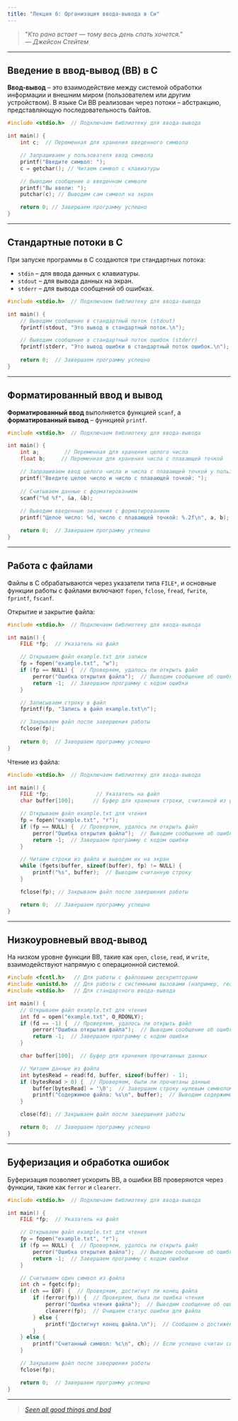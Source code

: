 ```yaml
---
title: "Лекция 6: Организация ввода-вывода в Си"
---
```


> "_Кто рано встает — тому весь день спать хочется." <br/> 
> &mdash; Джейсон Стейтем_

***

## Введение в ввод-вывод (ВВ) в C

**Ввод-вывод** – это взаимодействие между системой обработки информации и внешним миром (пользователем или другим устройством). В языке Си ВВ реализован через потоки – абстракцию, представляющую последовательность байтов.

```c
#include <stdio.h>  // Подключаем библиотеку для ввода-вывода

int main() {
    int c;  // Переменная для хранения введенного символа

    // Запрашиваем у пользователя ввод символа
    printf("Введите символ: ");
    c = getchar(); // Читаем символ с клавиатуры

    // Выводим сообщение о введенном символе
    printf("Вы ввели: ");
    putchar(c); // Выводим сам символ на экран

    return 0; // Завершаем программу успешно
}
```

***

## Стандартные потоки в C

При запуске программы в C создаются три стандартных потока:

* `stdin` – для ввода данных с клавиатуры.
* `stdout` – для вывода данных на экран.
* `stderr` – для вывода сообщений об ошибках.

```c
#include <stdio.h>  // Подключаем библиотеку для ввода-вывода

int main() {
    // Выводим сообщение в стандартный поток (stdout)
    fprintf(stdout, "Это вывод в стандартный поток.\n"); 

    // Выводим сообщение в стандартный поток ошибок (stderr)
    fprintf(stderr, "Это вывод ошибки в стандартный поток ошибок.\n"); 
    
    return 0;  // Завершаем программу успешно
}
```

***

## Форматированный ввод и вывод

**Форматированный ввод** выполняется функцией `scanf`, а **форматированный вывод** – функцией `printf`.

```c
#include <stdio.h>  // Подключаем библиотеку для ввода-вывода

int main() {
    int a;        // Переменная для хранения целого числа
    float b;     // Переменная для хранения числа с плавающей точкой

    // Запрашиваем ввод целого числа и числа с плавающей точкой у пользователя
    printf("Введите целое число и число с плавающей точкой: ");
    
    // Считываем данные с форматированием
    scanf("%d %f", &a, &b); 
    
    // Выводим введенные значения с форматированием
    printf("Целое число: %d, число с плавающей точкой: %.2f\n", a, b); 

    return 0;  // Завершаем программу успешно
}
```

***

## Работа с файлами

Файлы в C обрабатываются через указатели типа `FILE*`, и основные функции работы с файлами включают `fopen`, `fclose`, `fread`, `fwrite`, `fprintf`, `fscanf`.

Открытие и закрытие файла:

```c
#include <stdio.h>  // Подключаем библиотеку для ввода-вывода

int main() {
    FILE *fp;  // Указатель на файл

    // Открываем файл example.txt для записи
    fp = fopen("example.txt", "w"); 
    if (fp == NULL) {  // Проверяем, удалось ли открыть файл
        perror("Ошибка открытия файла");  // Выводим сообщение об ошибке
        return -1;  // Завершаем программу с кодом ошибки
    }

    // Записываем строку в файл 
    fprintf(fp, "Запись в файл example.txt\n"); 

    // Закрываем файл после завершения работы
    fclose(fp); 
    
    return 0;  // Завершаем программу успешно
}
```

Чтение из файла:

```c
#include <stdio.h>  // Подключаем библиотеку для ввода-вывода

int main() {
    FILE *fp;               // Указатель на файл
    char buffer[100];      // Буфер для хранения строки, считанной из файла

    // Открываем файл example.txt для чтения
    fp = fopen("example.txt", "r"); 
    if (fp == NULL) {  // Проверяем, удалось ли открыть файл
        perror("Ошибка открытия файла");  // Выводим сообщение об ошибке
        return -1;  // Завершаем программу с кодом ошибки
    }

    // Читаем строки из файла и выводим их на экран
    while (fgets(buffer, sizeof(buffer), fp) != NULL) { 
        printf("%s", buffer);  // Выводим считанную строку
    }

    fclose(fp); // Закрываем файл после завершения работы

    return 0;  // Завершаем программу успешно
}
```

***

## Низкоуровневый ввод-вывод

На низком уровне функции ВВ, такие как `open`, `close`, `read`, и `write`, взаимодействуют напрямую с операционной системой.

```c
#include <fcntl.h>   // Для работы с файловыми дескрипторами
#include <unistd.h>  // Для работы с системными вызовами (например, read, close)
#include <stdio.h>   // Для стандартного ввода-вывода

int main() {
    // Открываем файл example.txt для чтения
    int fd = open("example.txt", O_RDONLY); 
    if (fd == -1) {  // Проверяем, удалось ли открыть файл
        perror("Ошибка открытия файла");  // Выводим сообщение об ошибке
        return -1;  // Завершаем программу с кодом ошибки
    }

    char buffer[100];  // Буфер для хранения прочитанных данных

    // Читаем данные из файла 
    int bytesRead = read(fd, buffer, sizeof(buffer) - 1); 
    if (bytesRead > 0) {  // Проверяем, были ли прочитаны данные
        buffer[bytesRead] = '\0';  // Завершаем строку нулевым символом
        printf("Содержимое файла: %s\n", buffer);  // Выводим содержимое файла
    }

    close(fd); // Закрываем файл после завершения работы

    return 0;  // Завершаем программу успешно
}
```

***

## Буферизация и обработка ошибок

Буферизация позволяет ускорить ВВ, а ошибки ВВ проверяются через функции, такие как `ferror` и `clearerr`.

```c
#include <stdio.h>  // Подключаем библиотеку для ввода-вывода

int main() {
    FILE *fp;  // Указатель на файл

    // Открываем файл example.txt для чтения
    fp = fopen("example.txt", "r");
    if (fp == NULL) {  // Проверяем, удалось ли открыть файл
        perror("Ошибка открытия файла");  // Выводим сообщение об ошибке
        return -1;  // Завершаем программу с кодом ошибки
    }

    // Считываем один символ из файла
    int ch = fgetc(fp); 
    if (ch == EOF) {  // Проверяем, достигнут ли конец файла
        if (ferror(fp)) {  // Проверяем, была ли ошибка чтения
            perror("Ошибка чтения файла");  // Выводим сообщение об ошибке
            clearerr(fp);  // Очищаем статус ошибки для файла
        } else {
            printf("Достигнут конец файла.\n");  // Сообщаем о достижении конца файла
        }
    } else {
        printf("Считанный символ: %c\n", ch); // Если успешно считан символ, выводим его на экран
    }

    // Закрываем файл после завершения работы
    fclose(fp); 

    return 0;  // Завершаем программу успешно
}
```

***

> [_Seen all good things and bad_](https://www.youtube.com/watch?v=IOax8WSeEGM\&pp=ygUTaG93IGNhbiB5b3UgYmUgc3VyZQ%3D%3D)
